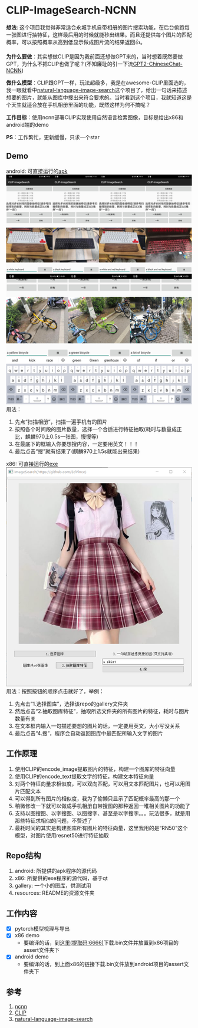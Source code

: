 # CLIP-ImageSearch-NCNN

**想法**: 这个项目我觉得非常适合永城手机自带相册的图片搜索功能，在后台偷跑每一张图进行抽特征，这样最后用的时候就能秒出结果。而且还提供每个图片的匹配概率，可以按照概率从高到低显示做成图片流的结果返回👍。

**为什么要做**：其实想做CLIP是因为我前面还想做GPT来的，当时想着既然要做GPT，为什么不把CLIP也做了呢？(不知廉耻的引一下流[GPT2-ChineseChat-NCNN](https://github.com/EdVince/GPT2-ChineseChat-NCNN))

**做什么模型**：CLIP跟GPT一样，玩法超级多，我是在awesome-CLIP里面选的，我一眼就看中[natural-language-image-search](https://github.com/haltakov/natural-language-image-search)这个项目了，给出一句话来描述想要的图片，就能从图库中搜出来符合要求的。当时看到这个项目，我就知道这是个天生就适合放在手机相册里面的功能，既然这样为何不搞呢？

**工作目标**：使用ncnn部署CLIP实现使用自然语言检索图像，目标是给出x86和android端的demo

**PS**：工作繁忙，更新缓慢，只求一个star

## Demo
android: 可直接运行的[apk](https://pan.baidu.com/s/1Q1nt_1gtcFo31goDJVOpdQ?pwd=6666)
![image](./resources/clip.jpg)
![image](./resources/bicycle.jpg)
用法：
1. 先点“扫描相册”，扫描一遍手机有的图片
2. 按照各个时间段的图片数量，选择一个合适进行特征抽取(耗时与数量成正比，麒麟970上0.5s一张图，慢慢等)
3. 在最底下的框输入你要想搜内容，一定要用英文！！！
4. 最后点击“搜”就有结果了(麒麟970上1.5s就能出来结果)

x86: 可直接运行的[exe](https://pan.baidu.com/s/1RvVxXJ1TPazJT_Kp-u4tkA?pwd=6666)
![image](./resources/x86.png)
用法：按照按钮的顺序点击就好了，举例：
1. 先点击“1.选择图库”，选择该repo的gallery文件夹
2. 然后点击“2.抽取图库特征”，抽取所选文件夹的所有图片的特征，耗时与图片数量有关
3. 在文本框内输入一句描述要想的图片的话，一定要用英文，大小写没关系
4. 最后点击“4.搜”，程序会自动返回图库中最匹配所输入文字的图片

## 工作原理
1. 使用CLIP的encode_image提取图片的特征，构建一个图库的特征向量
2. 使用CLIP的encode_text提取文字的特征，构建文本特征向量
3. 对两个特征向量求相似度，可以双向匹配，可以用文本匹配图片，也可以用图片匹配文本
4. 可以得到所有图片的相似度，我为了偷懒只显示了匹配概率最高的那一个
5. 稍微修改一下就可以做成手机相册自带搜图的那种返回一堆相关图片的功能了
6. 支持以图搜图、以字搜图、以图搜字、甚至是以字搜字。。。玩法很多，就是用那些特征求相似的问题，不赘述了
7. 最耗时间的其实是构建图库所有图片的特征向量，这里我用的是“RN50”这个模型，对图片使用resnet50进行特征抽取

## Repo结构
1. android: 所提供的apk程序的源代码
2. x86: 所提供的exe程序的源代码，基于qt
3. gallery: 一个小的图库，供测试用
4. resources: README的资源文件夹

## 工作内容
- [x] pytorch模型梳理与导出
- [x] x86 demo
    - 要编译的话，到[这里(提取码:6666)](https://pan.baidu.com/s/1ZoRrGYJcloSG-eb7h23gFA)下载.bin文件并放置到x86项目的assert文件夹下
- [x] android demo
    - 要编译的话，到上面x86的链接下载.bin文件放到android项目的assert文件夹下

## 参考
1. [ncnn](https://github.com/Tencent/ncnn)
3. [CLIP](https://github.com/openai/CLIP)
2. [natural-language-image-search](https://github.com/haltakov/natural-language-image-search)
